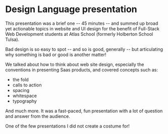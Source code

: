 # Design Language presentation

This presentation was a brief one -- 45 minutes -- and summed up broad yet actionable topics in website and UI design for the benefit of Full-Stack Web Development students at Atlas School (formerly Holberton School Tulsa).

Bad design is so easy to spot -- and so is good, generally -- but articulating why something is bad or good is another matter! 

We talked about how to think about web site design, especially the conventions in presenting Saas products, and covered concepts such as:
- the fold
- calls to action
- spacing
- whitespace
- typography

And much more. It was a fast-paced, fun presentation with a lot of question and answer from the audience. 

One of the few presentations I did not create a costume for!
